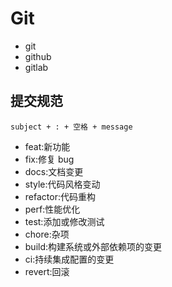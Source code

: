 # Git

* git
* github
* gitlab

## 提交规范

`subject + : + 空格 + message`

* feat:新功能
* fix:修复 bug
* docs:文档变更
* style:代码风格变动
* refactor:代码重构
* perf:性能优化
* test:添加或修改测试
* chore:杂项
* build:构建系统或外部依赖项的变更
* ci:持续集成配置的变更
* revert:回滚
